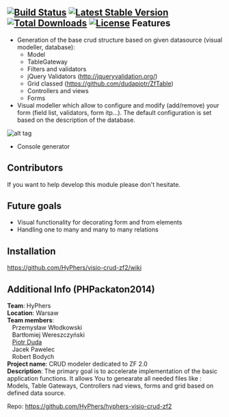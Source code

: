 [![Build Status](https://travis-ci.org/HyPhers/visio-crud-zf2.svg?branch=master)](https://travis-ci.org/HyPhers/visio-crud-zf2)
[![Latest Stable Version](https://poser.pugx.org/hyphers/visio-crud-zf2/v/stable.svg)](https://packagist.org/packages/hyphers/visio-crud-zf2) [![Total Downloads](https://poser.pugx.org/hyphers/visio-crud-zf2/downloads.svg)](https://packagist.org/packages/hyphers/visio-crud-zf2) [![License](https://poser.pugx.org/hyphers/visio-crud-zf2/license.svg)](https://packagist.org/packages/hyphers/visio-crud-zf2)
Features
----------------
- Generation of the base crud structure based on given datasource (visual modeller, database):
  * Model
  * TableGateway
  * Filters and validators
  * jQuery Validators (http://jqueryvalidation.org/)
  * Grid classed (https://github.com/dudapiotr/ZfTable)
  * Controllers and views
  * Forms
- Visual modeller which allow to configure and modify (add/remove) your form (field list, validators, form itp...).
The default configuration is set based on the description of the database. 

![alt tag](https://cloud.githubusercontent.com/assets/2759181/4263942/1f63bee0-3c0c-11e4-8e38-d6b9941da8a0.png )



- Console generator



Contributors
------------
If you want to help develop this module please don't hesitate. 


Future goals
----------------
- Visual functionality for decorating form and from elements
- Handling one to many and many to many relations


Installation
------------
https://github.com/HyPhers/visio-crud-zf2/wiki


Additional Info (PHPackaton2014)
------------
**Team**: HyPhers<br/>
**Location**: Warsaw<br/>
**Team members**: <br/>
  &nbsp;&nbsp;&nbsp;Przemysław Włodkowski<br/>
  &nbsp;&nbsp;&nbsp;Bartłomiej Wereszczyński<br/>
  &nbsp;&nbsp;&nbsp;[Piotr Duda](https://github.com/dudapiotr)<br/>
  &nbsp;&nbsp;&nbsp;Jacek Pawelec<br/>
  &nbsp;&nbsp;&nbsp;Robert Bodych  <br/>
**Project name**: CRUD modeler dedicated to ZF 2.0<br/>
**Description**: The primary goal is to accelerate implementation of the basic application functions. It allows You to  genearate all needed files like : Models, Table Gateways, Controllers nad views, forms and grid based on defined data source.

Repo: https://github.com/HyPhers/hyphers-visio-crud-zf2


